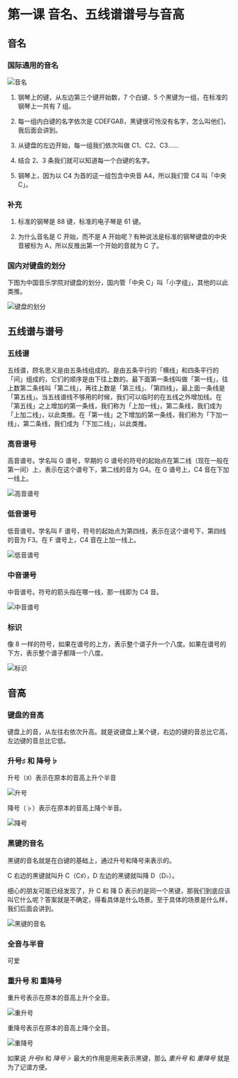 # 第一课 音名、五线谱谱号与音高

## 音名

### 国际通用的音名

![音名](https://oss.alrcly.com/column/2022-03-08-LAAxXY.png)

1. 钢琴上的键，从左边第三个键开始数，7 个白键、5 个黑键为一组，在标准的钢琴上一共有 7 组。

2. 每一组内白键的名字依次是 CDEFGAB，黑键很可怜没有名字，怎么叫他们，我后面会讲到。

3. 从键盘的左边开始，每一组我们依次叫做 C1、C2、C3……
4. 结合 2、3 条我们就可以知道每一个白键的名字。

5. 钢琴上，因为以 C4 为首的这一组包含中央音 A4，所以我们管 C4 叫「中央 C」。

### 补充

1. 标准的钢琴是 88 键，标准的电子琴是 61 键。

2. 为什么音名是 C 开始，而不是 A 开始呢？有种说法是标准的钢琴键盘的中央音被标为 A，所以反推出第一个开始的音就为 C 了。

### 国内对键盘的划分

下图为中国音乐学院对键盘的划分，国内管「中央 C」叫「小字组」，其他的以此类推。

![键盘的划分](https://oss.alrcly.com/column/2022-03-08-LiTSzh.png)

## 五线谱与谱号

### 五线谱

五线谱，顾名思义是由五条线组成的。是由五条平行的「横线」和四条平行的「间」组成的，它们的顺序是由下往上数的。最下面第一条线叫做「第一线」，往上数第二条线叫「第二线」，再往上数是「第三线」、「第四线」，最上面一条线是「第五线」。当五线谱线不够用的时候，我们可以临时的在五线之外增加线。在「第五线」之上增加的第一条线，我们称为「上加一线」，第二条线，我们成为「上加二线」，以此类推。在「第一线」之下增加的第一条线，我们称为「下加一线」，第二条线，我们成为「下加二线」，以此类推。

### 高音谱号

高音谱号。学名叫 G 谱号，早期的 G 谱号的符号的起始点在第二线（现在一般在第一间）上，表示在这个谱号下，第二线的音为 G4。在 G 谱号上，C4 音在下加一线上。

![高音谱号](https://oss.alrcly.com/column/2022-03-09-wKhc2h.png)

### 低音谱号

低音谱号。学名叫 F 谱号，符号的起始点为第四线，表示在这个谱号下，第四线的音为 F3。在 F 谱号上，C4 音在上加一线上。

![低音谱号](https://oss.alrcly.com/column/2022-03-09-0a5aXr.png)

### 中音谱号

中音谱号。符号的箭头指在哪一线，那一线即为 C4 音。

![中音谱号](https://oss.alrcly.com/column/2022-03-09-vVR6NS.jpg)

### 标识

像 8 一样的符号，如果在谱号的上方，表示整个谱子升一个八度。如果在谱号的下方，表示整个谱子都降一个八度。

![标识](https://oss.alrcly.com/column/2022-03-09-vvbYZm.jpg)

## 音高

### 键盘的音高

键盘上的音，从左往右依次升高。就是说键盘上某个键，右边的键的音总比它高，左边键的音总比它低。

### 升号♯ 和 降号♭

升号（♯）表示在原本的音高上升个半音

![升号](https://oss.alrcly.com/column/2022-03-09-dCukNp.png)

降号（♭）表示在原本的音高上降个半音。

![降号](https://oss.alrcly.com/column/2022-03-09-UkIwYx.png)

### 黑键的音名

黑键的音名就是在白键的基础上，通过升号和降号来表示的。

C 右边的黑键就叫升 C（C♯），D 左边的黑键就叫降 D（D♭）。

细心的朋友可能已经发现了，升 C 和 降 D 表示的是同一个黑键，那我们到底应该叫它什么呢？答案就是不确定，得看具体是什么场景。至于具体的场景是什么样，我们后面会讲到。

![黑键的音名](https://oss.alrcly.com/column/2022-03-09-GN7eYP.jpg)

### 全音与半音

可爱

### 重升号 和 重降号

重升号表示在原本的音高上升个全音。

![重升号](https://oss.alrcly.com/column/2022-03-09-EegOsd.png)

重降号表示在原本的音高上降个全音。

![重降号](https://oss.alrcly.com/column/2022-03-09-KPSrlY.png)

如果说 *升号♯* 和 *降号♭* 最大的作用是用来表示黑键，那么 *重升号* 和 *重降号* 就是为了记谱方便。
